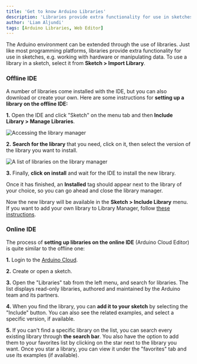 ```yaml
---
title: 'Get to know Arduino Libraries'
description: 'Libraries provide extra functionality for use in sketches, e.g. working with hardware or manipulating data.'
author: 'Liam Aljundi'
tags: [Arduino Libraries, Web Editor]
---
```


The Arduino environment can be extended through the use of libraries. Just like most programming platforms, libraries provide extra functionality for use in sketches, e.g. working with hardware or manipulating data. To use a library in a sketch, select it from **Sketch > Import Library**.

### Offline IDE

A number of libraries come installed with the IDE, but you can also download or create your own. Here are some instructions for **setting up a library on the offline IDE:**

**1.** Open the IDE and click "Sketch" on the menu tab and then **Include Library > Manage Libraries**.

![Accessing the library manager](./assets/LibraryManager_1.png)

**2.** **Search for the library** that you need, click on it, then select the version of the library you want to install.

![A list of libraries on the library manager](./assets/LibraryManager_2.png)

**3.** Finally, **click on install** and wait for the IDE to install the new library. 

Once it has finished, an **Installed** tag should appear next to the library of your choice, so you can go ahead and close the library manager.

Now the new library will be available in the **Sketch > Include Library** menu. If you want to add your own library to Library Manager, follow [these instructions](https://github.com/arduino/library-registry#adding-a-library-to-library-manager).

### Online IDE

The process of **setting up libraries on the online IDE** (Arduino Cloud Editor) is quite similar to the offline one:

**1.** Login to the [Arduino Cloud](https://app.arduino.cc).

**2.** Create or open a sketch.

**3.** Open the "Libraries" tab from the left menu, and search for libraries. The list displays read-only libraries, authored and maintained by the Arduino team and its partners.

**4.** When you find the library, you can **add it to your sketch** by selecting the "Include" button. You can also see the related examples, and select a specific version, if available.

**5.** If you can't find a specific library on the list, you can search every existing library through **the search bar**. You also have the option to add them to your favorites list by clicking on the star next to the library you want. Once you star a library, you can view it under the "favorites" tab and use its examples (if available).


